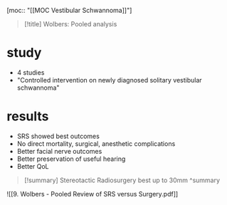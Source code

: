 [moc:: "[[MOC Vestibular Schwannoma]]"]
>[!title]
> Wolbers: Pooled analysis

# study
- 4 studies
- "Controlled intervention on newly diagnosed solitary vestibular schwannoma"

# results
- SRS showed best outcomes
- No direct mortality, surgical, anesthetic complications
- Better facial nerve outcomes
- Better preservation of useful hearing
- Better QoL

>[!summary] 
> Stereotactic Radiosurgery best up to 30mm
> ^summary


![[9. Wolbers - Pooled Review of SRS versus Surgery.pdf]]